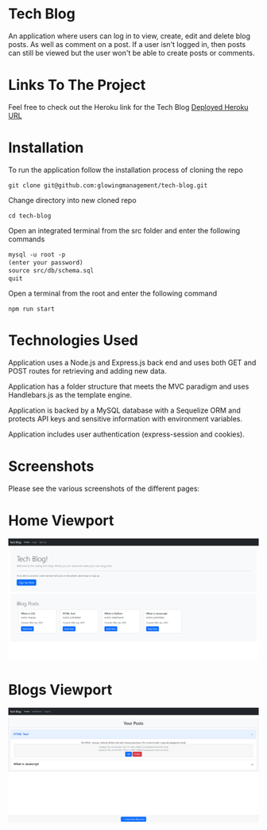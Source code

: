 # Tech Blog

An application where users can log in to view, create, edit and delete blog posts. As well as comment on a post. If a user isn't logged in, then posts can still be viewed but the user won't be able to create posts or comments.

# Links To The Project

Feel free to check out the Heroku link for the Tech Blog [Deployed Heroku URL](https://tech-blog-jh22.herokuapp.com/)


# Installation

To run the application follow the installation process of cloning the repo

```
git clone git@github.com:glowingmanagement/tech-blog.git
```

Change directory into new cloned repo

```
cd tech-blog
```

Open an integrated terminal from the src folder and enter the following commands

```
mysql -u root -p
(enter your password)
source src/db/schema.sql
quit
```

Open a terminal from the root and enter the following command

```
npm run start
```


# Technologies Used

Application uses a Node.js and Express.js back end and uses both GET and POST routes for retrieving and adding new data.

Application has a folder structure that meets the MVC paradigm and uses Handlebars.js as the template engine.

Application is backed by a MySQL database with a Sequelize ORM and protects API keys and sensitive information with environment variables.

Application includes user authentication (express-session and cookies).


# Screenshots

Please see the various screenshots of the different pages:

# Home Viewport

![Desktop](./public/assets/images/homePage.png "Home View")

# Blogs Viewport

![Desktop](./public/assets/images/loggedIn.png "Blogs View")
